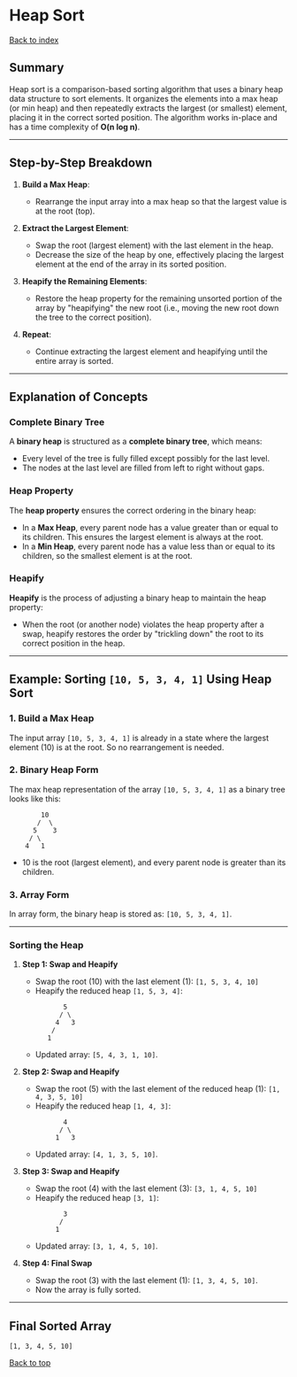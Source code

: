 # Heap Sort

[Back to index](../../README.md)

## Summary
Heap sort is a comparison-based sorting algorithm that uses a binary heap data structure to sort elements. It organizes the elements into a max heap (or min heap) and then repeatedly extracts the largest (or smallest) element, placing it in the correct sorted position. The algorithm works in-place and has a time complexity of **O(n log n)**.

---

## Step-by-Step Breakdown

1. **Build a Max Heap**:
   - Rearrange the input array into a max heap so that the largest value is at the root (top).

2. **Extract the Largest Element**:
   - Swap the root (largest element) with the last element in the heap.
   - Decrease the size of the heap by one, effectively placing the largest element at the end of the array in its sorted position.

3. **Heapify the Remaining Elements**:
   - Restore the heap property for the remaining unsorted portion of the array by "heapifying" the new root (i.e., moving the new root down the tree to the correct position).

4. **Repeat**:
   - Continue extracting the largest element and heapifying until the entire array is sorted.

---

## Explanation of Concepts

### Complete Binary Tree
A **binary heap** is structured as a **complete binary tree**, which means:
- Every level of the tree is fully filled except possibly for the last level.
- The nodes at the last level are filled from left to right without gaps.

### Heap Property
The **heap property** ensures the correct ordering in the binary heap:
- In a **Max Heap**, every parent node has a value greater than or equal to its children. This ensures the largest element is always at the root.
- In a **Min Heap**, every parent node has a value less than or equal to its children, so the smallest element is at the root.

### Heapify
**Heapify** is the process of adjusting a binary heap to maintain the heap property:
- When the root (or another node) violates the heap property after a swap, heapify restores the order by "trickling down" the root to its correct position in the heap.

---

## Example: Sorting `[10, 5, 3, 4, 1]` Using Heap Sort

### 1. Build a Max Heap
The input array `[10, 5, 3, 4, 1]` is already in a state where the largest element (10) is at the root. So no rearrangement is needed.

### 2. Binary Heap Form
The max heap representation of the array `[10, 5, 3, 4, 1]` as a binary tree looks like this:

```
        10
       /  \
      5    3
     / \
    4   1
```

- 10 is the root (largest element), and every parent node is greater than its children.

### 3. Array Form
In array form, the binary heap is stored as: `[10, 5, 3, 4, 1]`.

---

### Sorting the Heap

1. **Step 1: Swap and Heapify**
   - Swap the root (10) with the last element (1): `[1, 5, 3, 4, 10]`
   - Heapify the reduced heap `[1, 5, 3, 4]`:
     ```
            5
           / \
          4   3
         /
        1
     ```
   - Updated array: `[5, 4, 3, 1, 10]`.

2. **Step 2: Swap and Heapify**
   - Swap the root (5) with the last element of the reduced heap (1): `[1, 4, 3, 5, 10]`
   - Heapify the reduced heap `[1, 4, 3]`:
     ```
            4
           / \
          1   3
     ```
   - Updated array: `[4, 1, 3, 5, 10]`.

3. **Step 3: Swap and Heapify**
   - Swap the root (4) with the last element (3): `[3, 1, 4, 5, 10]`
   - Heapify the reduced heap `[3, 1]`:
     ```
            3
           /
          1
     ```
   - Updated array: `[3, 1, 4, 5, 10]`.

4. **Step 4: Final Swap**
   - Swap the root (3) with the last element (1): `[1, 3, 4, 5, 10]`.
   - Now the array is fully sorted.

---

## Final Sorted Array
`[1, 3, 4, 5, 10]`

[Back to top](#heap-sort)
